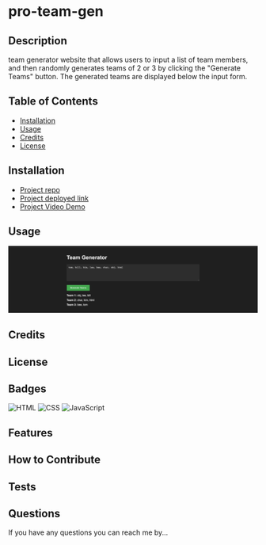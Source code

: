 # pro-team-gen
      
## Description

team generator website that allows users to input a list of team members, and then randomly generates teams of 2 or 3 by clicking the "Generate Teams" button. The generated teams are displayed below the input form.

## Table of Contents

- [Installation](#installation)
- [Usage](#usage)
- [Credits](#credits)
- [License](#license)

## Installation

- [Project repo](https://github.com/shaynefw/pro-team-gen)
- [Project deployed link](https://shaynefw.github.io/pro-team-gen/)
- [Project Video Demo]()

## Usage

![screenShot](./assets/images/ss.html.png)

## Credits

## License

## Badges

![HTML](https://img.shields.io/badge/HTML-NUMBER%25-orange)
![CSS](https://img.shields.io/badge/CSS-NUMBER%25-blue)
![JavaScript](https://img.shields.io/badge/JavaScript-NUMBER%25-yellow)

## Features

## How to Contribute

## Tests

## Questions
  
If you have any questions you can reach me by...
  